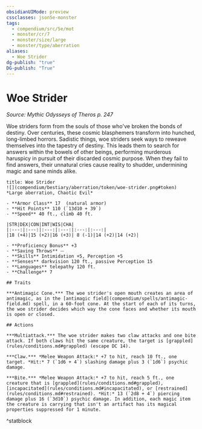 ```yaml
---
obsidianUIMode: preview
cssclasses: json5e-monster
tags:
  - compendium/src/5e/mot
  - monster/cr/7
  - monster/size/large
  - monster/type/aberration
aliases:
  - Woe Strider
dg-publish: "true"
DG-publish: "True"
---
```

# Woe Strider
*Source: Mythic Odysseys of Theros p. 247*  

Woe striders form from the souls of those who've broken the bonds of destiny. Over centuries, these cosmic blasphemers transform into hunched, long-limbed horrors. Sadistic things, woe striders seek ways to reweave themselves into the tapestry of destiny. This leads them to search for answers within the bowels of other beings, performing murderous haruspicy in pursuit of their discarded cosmic purpose. When they fail to find answers, their unnatural cries cause reality to shudder, undermining magic and sane minds alike.

```ad-statblock
title: Woe Strider
![](compendium/bestiary/aberration/token/woe-strider.png#token)
*Large aberration, Chaotic Evil*

- **Armor Class** 17  (natural armor)
- **Hit Points** 110 (`13d10 + 39`)
- **Speed** 40 ft., climb 40 ft.

|STR|DEX|CON|INT|WIS|CHA|
|:---:|:---:|:---:|:---:|:---:|:---:|
|18 (+4)|15 (+2)|16 (+3)| 8 (-1)|14 (+2)|14 (+2)|

- **Proficiency Bonus** +3
- **Saving Throws** ⏤
- **Skills** Intimidation +5, Perception +5
- **Senses** darkvision 120 ft., passive Perception 15
- **Languages** telepathy 120 ft.
- **Challenge** 7

## Traits

***Antimagic Cone.*** The woe strider's open mouth creates an area of antimagic, as in the [antimagic field](compendium/spells/antimagic-field.md) spell, in a 60-foot cone. At the start of each of its turns, the woe strider decides which way the cone faces and whether its mouth is open or closed.

## Actions

***Multiattack.*** The woe strider makes two claw attacks and one bite attack. If both claws hit the same creature, the target is [grappled](rules/conditions.md#grappled) (escape DC 14).

***Claw.*** *Melee Weapon Attack:* +7 to hit, reach 10 ft., one target. *Hit:* 7 (`1d6 + 4`) slashing damage plus 3 (`1d6`) psychic damage.

***Bite.*** *Melee Weapon Attack:* +7 to hit, reach 5 ft., one creature that is [grappled](rules/conditions.md#grappled), [incapacitated](rules/conditions.md#incapacitated), or [restrained](rules/conditions.md#restrained). *Hit:* 13 (`2d8 + 4`) piercing damage plus 16 (`3d10`) psychic damage. In addition, each magic item the creature is carrying that isn't an artifact has its magical properties suppressed for 1 minute.
```
^statblock